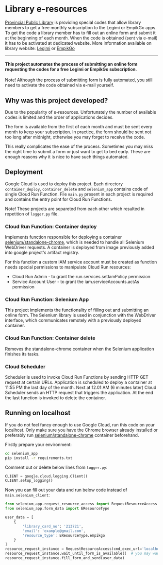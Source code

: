 # Library e-resources

[Provincial Public Library](https://www.rajska.info/) is providing special codes that allow library members to get a free monthly subscription to the Legimi or EmpikGo apps.
To get the code a library member has to fill out an online form and submit it at the beginning of each month. 
When the code is obtained (sent via e-mail) it has to be activated at dedicated website.
More information available on library website: [Legimi](https://www.rajska.info/e-zasoby-legimi) or [EmpikGo](https://www.rajska.info/e-zasoby-empikgo)

---

#### This project automates the process of submitting an online form requesting the codes for a free Legimi or EmpikGo subscription.


Note! Although the process of submitting form is fully automated, you still need to activate the code obtained via e-mail yourself.


## Why was this project developed?

Due to the popularity of e-resources.
Unfortunately the number of available codes is limited and the order of applications decides.

The form is available from the first of each month and must be sent every month to keep your subscription.
In practice, the form should be sent not too long after midnight, otherwise you may forget to receive the code.

This really complicates the ease of the process. Sometimes you may miss the right time to submit a form or just want to get to bed early.
These are enough reasons why it is nice to have such things automated.

## Deployment

Google Cloud is used to deploy this project. 
Each directory ```container_deploy```, ```container_delete``` and ```selenium_app``` contains code of single Cloud Run Function.
File ```main.py``` present in each project is required and contains the entry point for Cloud Run Functions.

Note! These projects are separeted from each other which resulted in repetition of ```logger.py``` file. 

### Cloud Run Function: Container deploy

Implements function responsible for deploying a container [selenium/standalone-chrome](https://hub.docker.com/r/selenium/standalone-chrome), which is needed to handle all
Selenium WebDriver requests. A container is deployed from image previously added into google project's artifact registry.

For this function a custom IAM service account must be created as function needs special permissions to manipulate Cloud Run resources:
- Cloud Run Admin - to grant the run.services.setIamPolicy permission
- Service Account User - to grant the iam.serviceAccounts.actAs permission

### Cloud Run Function: Selenium App

This project implements the functionality of filling out and submitting an online form.
The Selenium library is used in conjunction with the WebDriver interface, which communicates remotely with a previously deployed container.


### Cloud Run Function: Container delete

Removes the standalone-chrome container when the Selenium application finishes its tasks.

### Cloud Scheduler

Scheduler is used to invoke Cloud Run Functions by sending HTTP GET request at certain URLs.
Application is scheduled to deploy a container at 11:55 PM the last day of the month. 
Next at 12.01 AM (6 minutes later) Cloud Scheduler sends an HTTP request that triggers the application.
At the end the last function is invoked to delete the container.

## Running on localhost

If you do not feel fancy enough to use Google Cloud, run this code on your localhost. 
Only make sure you have the Chrome browser already installed or preferably  run [selenium/standalone-chrome](https://hub.docker.com/r/selenium/standalone-chrome) container beforehand.

Firstly prepare your environment:
```bash
cd selenium_app
pip install -r requirements.txt
```

Comment out or delete below lines from ```logger.py```:

```python
CLIENT = google.cloud.logging.Client()
CLIENT.setup_logging()
```

Now you can fill out your data and run below code instead of ```main.selenium_client```:

```python
from selenium_app.request_resource_access import RequestResourceAccess
from selenium_app.form_data import EResourceType

user_data = [
    {
        'library_card_no': '213721',
        'email': 'example@gmail.com',
        'resource_type': EResourceType.empikgo
    }
]
resource_request_instance = RequestResourceAccess(cmd_exec_url='localhost:4444')
resource_request_instance.wait_until_form_is_available()  # you may want to extend the waiting time
resource_request_instance.fill_form_and_send(user_data)

```
